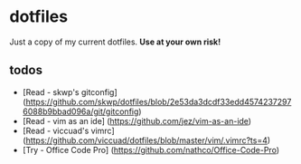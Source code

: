 # dotfiles
Just a copy of my current dotfiles. __Use at your own risk!__

##  todos
* [Read - skwp's gitconfig] (https://github.com/skwp/dotfiles/blob/2e53da3dcdf33edd45742372976088b9bbad096a/git/gitconfig)
* [Read - vim as an ide] (https://github.com/jez/vim-as-an-ide)
* [Read - viccuad's vimrc] (https://github.com/viccuad/dotfiles/blob/master/vim/.vimrc?ts=4)
* [Try - Office Code Pro] (https://github.com/nathco/Office-Code-Pro)
